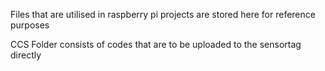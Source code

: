 Files that are utilised in raspberry pi projects are stored here for reference purposes

CCS Folder consists of codes that are to be uploaded to the sensortag directly
